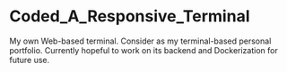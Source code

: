# Coded_A_Responsive_Terminal
My own Web-based terminal.
Consider as my terminal-based personal portfolio.
Currently hopeful to work on its backend and Dockerization for future use.
